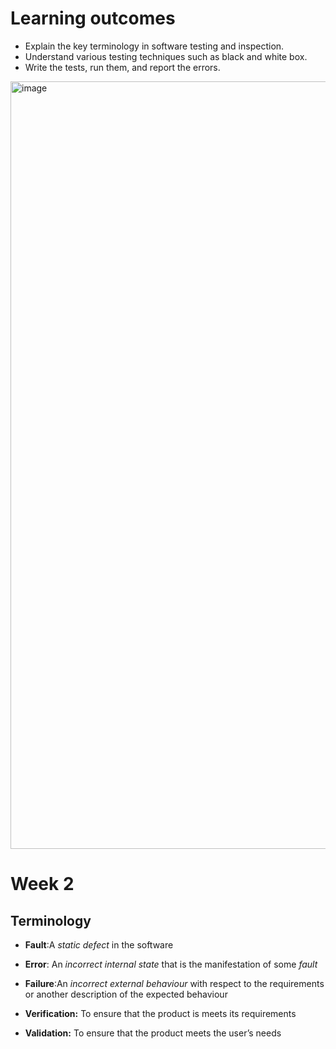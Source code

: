 # Learning outcomes
- Explain the key terminology in software testing and inspection.
- Understand various testing techniques such as black and white box.
- Write the tests, run them, and report the errors.
<img width="1228" alt="image" src="https://github.com/user-attachments/assets/fd093347-882c-4d30-866a-a2667973c3de">

# Week 2

## Terminology
- **Fault**:A *static defect* in the software
- **Error**: An *incorrect internal state* that is the manifestation of some *fault*
- **Failure**:An *incorrect external behaviour* with respect to the requirements or another description of the expected behaviour

- **Verification:** To ensure that the product is meets its requirements
- **Validation:** To ensure that the product meets the user’s needs


